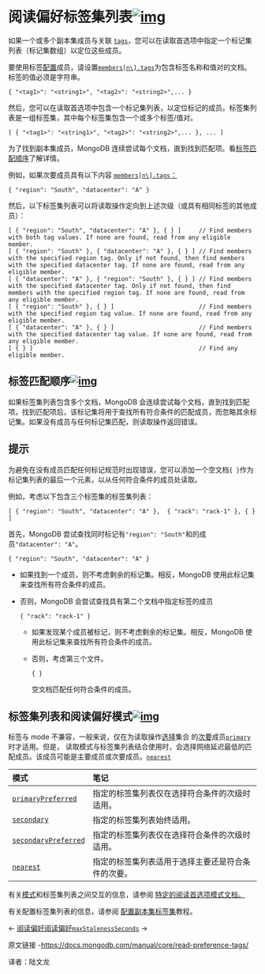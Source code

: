 # 阅读偏好标签集列表[![img](https://www.mongodb.com/docs/manual/assets/link.svg)](https://www.mongodb.com/docs/manual/core/read-preference-tags/#read-preference-tag-set-lists)

如果一个或多个副本集成员与关联 [`tags`](https://www.mongodb.com/docs/manual/reference/replica-configuration/#mongodb-rsconf-rsconf.members-n-.tags)，您可以在读取首选项中指定一个标记集列表（标记集数组）以定位这些成员。

要使用标签[配置](https://www.mongodb.com/docs/manual/reference/replica-configuration/#std-label-replica-set-configuration-document)成员，请设置[`members[n\].tags`](https://www.mongodb.com/docs/manual/reference/replica-configuration/#mongodb-rsconf-rsconf.members-n-.tags)为包含标签名称和值对的文档。标签的值必须是字符串。

```
{ "<tag1>": "<string1>", "<tag2>": "<string2>",... }
```

然后，您可以在读取首选项中包含一个标记集列表，以定位标记的成员。标签集列表是一组标签集，其中每个标签集包含一个或多个标签/值对。

```
[ { "<tag1>": "<string1>", "<tag2>": "<string2>",... }, ... ]
```

为了找到副本集成员，MongoDB 连续尝试每个文档，直到找到匹配项。看[标签匹配顺序](https://www.mongodb.com/docs/manual/core/read-preference-tags/#std-label-read-pref-order-matching)了解详情。

例如，如果次要成员具有以下内容 [`members[n\].tags`：](https://www.mongodb.com/docs/manual/reference/replica-configuration/#mongodb-rsconf-rsconf.members-n-.tags)

```
{ "region": "South", "datacenter": "A" }
```



然后，以下标签集列表可以将读取操作定向到上述次级（或具有相同标签的其他成员）：

```
[ { "region": "South", "datacenter": "A" }, { } ]     // Find members with both tag values. If none are found, read from any eligible member.
[ { "region": "South" }, { "datacenter": "A" }, { } ] // Find members with the specified region tag. Only if not found, then find members with the specified datacenter tag. If none are found, read from any eligible member.
[ { "datacenter": "A" }, { "region": "South" }, { } ] // Find members with the specified datacenter tag. Only if not found, then find members with the specified region tag. If none are found, read from any eligible member.
[ { "region": "South" }, { } ]                        // Find members with the specified region tag value. If none are found, read from any eligible member.
[ { "datacenter": "A" }, { } ]                        // Find members with the specified datacenter tag value. If none are found, read from any eligible member.
[ { } ]                                               // Find any eligible member.
```



## 标签匹配顺序[![img](https://www.mongodb.com/docs/manual/assets/link.svg)](https://www.mongodb.com/docs/manual/core/read-preference-tags/#order-of-tag-matching)

如果标签集列表包含多个文档，MongoDB 会连续尝试每个文档，直到找到匹配项。找到匹配项后，该标记集将用于查找所有符合条件的匹配成员，而忽略其余标记集。如果没有成员与任何标记集匹配，则读取操作返回错误。



## 提示

为避免在没有成员匹配任何标记规范时出现错误，您可以添加一个空文档`{ }`作为标记集列表的最后一个元素，以从任何符合条件的成员处读取。

例如，考虑以下包含三个标签集的标签集列表：

```
[ { "region": "South", "datacenter": "A" },  { "rack": "rack-1" }, { } ]
```

首先，MongoDB 尝试查找同时标记有`"region": "South"`和的成员`"datacenter": "A"`。

```
{ "region": "South", "datacenter": "A" }
```

- 如果找到一个成员，则不考虑剩余的标记集。相反，MongoDB 使用此标记集来查找所有符合条件的成员。

- 否则，MongoDB 会尝试查找具有第二个文档中指定标签的成员

  ```
  { "rack": "rack-1" }
  ```

  - 如果发现某个成员被标记，则不考虑剩余的标记集。相反，MongoDB 使用此标记集来查找所有符合条件的成员。

  - 否则，考虑第三个文件。

    ```
    { }
    ```

    空文档匹配任何符合条件的成员。

## 标签集列表和阅读偏好模式[![img](https://www.mongodb.com/docs/manual/assets/link.svg)](https://www.mongodb.com/docs/manual/core/read-preference-tags/#tag-set-list-and-read-preference-modes)

标签与 mode 不兼容，一般来说，仅在为读取操作[选择](https://www.mongodb.com/docs/manual/core/read-preference-mechanics/#std-label-replica-set-read-preference-behavior-member-selection)集合 的[次要](https://www.mongodb.com/docs/manual/reference/glossary/#std-term-secondary)成员[`primary`](https://www.mongodb.com/docs/manual/core/read-preference/#mongodb-readmode-primary)时才适用。但是， 读取模式与标签集列表结合使用时，会选择网络延迟最低的匹配成员。该成员可能是主要成员或次要成员。[`nearest`](https://www.mongodb.com/docs/manual/core/read-preference/#mongodb-readmode-nearest)

| 模式                                                         | 笔记                                               |
| :----------------------------------------------------------- | :------------------------------------------------- |
| [`primaryPreferred`](https://www.mongodb.com/docs/manual/core/read-preference/#mongodb-readmode-primaryPreferred) | 指定的标签集列表仅在选择符合条件的次级时适用。     |
| [`secondary`](https://www.mongodb.com/docs/manual/core/read-preference/#mongodb-readmode-secondary) | 指定的标签集列表始终适用。                         |
| [`secondaryPreferred`](https://www.mongodb.com/docs/manual/core/read-preference/#mongodb-readmode-secondaryPreferred) | 指定的标签集列表仅在选择符合条件的次级时适用。     |
| [`nearest`](https://www.mongodb.com/docs/manual/core/read-preference/#mongodb-readmode-nearest) | 指定的标签集列表适用于选择主要还是符合条件的次要。 |

有关[模式](https://www.mongodb.com/docs/manual/core/read-preference/#std-label-replica-set-read-preference-modes)和标签集列表之间交互的信息，请参阅 [特定的阅读首选项模式文档。](https://www.mongodb.com/docs/manual/core/read-preference/#std-label-replica-set-read-preference-modes)

有关配置标签集列表的信息，请参阅 [配置副本集标签集](https://www.mongodb.com/docs/manual/tutorial/configure-replica-set-tag-sets/)教程。

←  [阅读偏好](https://www.mongodb.com/docs/manual/core/read-preference/)[阅读偏好`maxStalenessSeconds`](https://www.mongodb.com/docs/manual/core/read-preference-staleness/) →

原文链接 -https://docs.mongodb.com/manual/core/read-preference-tags/ 

译者：陆文龙

